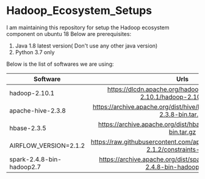 # Hadoop_Ecosystem_Setups
I am maintaining this repository for setup the Hadoop ecosystem component on ubuntu 18
Below are prerequisites:
  1. Java 1.8 latest version( Don't use any other java version)
  2. Python 3.7 only

Below is the list of softwares we are using:

| Software      | Urls           |
| ------------- |:-------------:|
| hadoop-2.10.1 | https://dlcdn.apache.org/hadoop/common/hadoop-2.10.1/hadoop-2.10.1.tar.gz |
| apache-hive-2.3.8| https://archive.apache.org/dist/hive/hive-2.3.8/apache-hive-2.3.8-bin.tar.gz |
| hbase-2.3.5 | https://archive.apache.org/dist/hbase/2.3.5/hbase-2.3.5-bin.tar.gz |
| AIRFLOW_VERSION=2.1.2 | https://raw.githubusercontent.com/apache/airflow/constraints-2.1.2/constraints-3.6.txt |
| spark-2.4.8-bin-hadoop2.7 | https://archive.apache.org/dist/spark/spark-2.4.8/spark-2.4.8-bin-hadoop2.7.tgz |
